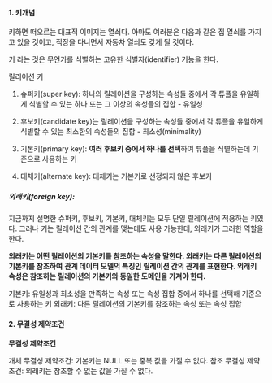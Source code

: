 
#### 1. 키개념

키하면 떠오르는 대표적 이미지는 열쇠다. 아마도 여러분은 다음과 같은 집 열쇠를 가지고 있을 것이고, 직장을 다니면서 자동차 열쇠도 갖게 될 것이다.

키 라는 것은 무언가를 식별하는 고유한 식별자(identifier) 기능을 한다.

릴리이션 키

1. 슈퍼키(super key): 하나의 릴레이션을 구성하는 속성들 중에서 각 튜플을 유일하게 식별할 수 있는 하나 또는 그 이상의 속성들의 집합 - 유일성

2. 후보키(candidate key)는 릴레이션을 구성하는 속성들 중에서 각 튜플을 유일하게 식별할 수 있는 최소한의 속성들의 집합 - 최소성(minimality)
3. 기본키(primary key): **여러 후보키 중에서 하나를 선택**하여 튜플을 식별하는데 기준으로 사용하는 키
4. 대체키(alternate key): 대체키는 기본키로 선정되지 않은 후보키


##### **외래키(foreign key):** 
지금까지 설명한 슈퍼키, 후보키, 기본키, 대체키는 모두 단일 릴레이션에 적용하는 키였다. 그러나 키는 릴레이션 간의 관계를 맺는데도 사용 가능한데, 외래키가 그러한 역할을 한다.

**외래키는 어떤 릴레이션의 기본키를 참조하는 속성을 말한다. 외래키는 다른 릴레이션의 기본키를 참조하여** 
**관계 데이터 모델의 특징인 릴레이션 간의 관계를 표현한다. 외래키 속성은 참조하는 릴레이션의 기본키와 동일한 도메인을 가져야 한다.**

기본키: 유일성과 최소성을 만족하는 속성 또는 속성 집합 중에서 하나를 선택해 기준으로 사용하는 키
외래키: 다른 릴레이션의 기본키를 참조하는 속성 또는 속성 집합

#### 2. 무결성 제약조건

**무결성 제약조건**

개체 무결성 제약조건: 기본키는 NULL 또는 중복 값을 가질 수 없다.
참조 무결성 제약조건: 외래키는 참조할 수 없는 값을 가질 수 없다.